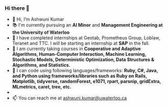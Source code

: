 ### Hi there 👋

- 👋 Hi, I’m Ashwuni Kumar
- 📚 I'm currently pursuing an **AI Minor** and **Management Engineering at the University of Waterloo**
- 🔭 I have completed internships at Geotab, Prometheus Group, Loblaw, Teranet and TTC. I will be starting an internship at **SAP** in the fall.
- 🌱 I am currently taking courses in **Cooperative and Adaptive Algorithms, Human-Computer Interaction, Machine Learning, Stochastic Models, Deterministic Optimization, Data Structures & Algorithms, and Statistics.**
- 🌱 I can code using following languages/frameworks: **Ruby, C#, Java, and Python using frameworks/libraries such as Ruby on Rails, Matplotlib, tidyverse, randomForest, e1071, rpart, parsnip, gridExtra, MLmetrics, caret, tree, etc.**
- 
- 📫 You can reach me at ashwuni.kumar@uwaterloo.ca 
